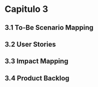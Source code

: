 # Capitulo 3
## 3.1 To-Be Scenario Mapping

## 3.2 User Stories

## 3.3 Impact Mapping

## 3.4 Product Backlog
